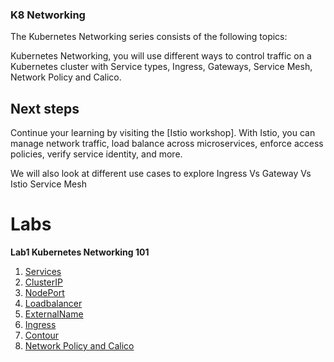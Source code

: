 ### K8 Networking

The Kubernetes Networking series consists of the following topics:

Kubernetes Networking, you will use different ways to control traffic on a Kubernetes cluster with Service types, Ingress, Gateways, Service Mesh, Network Policy and Calico.

## Next steps 

Continue your learning by visiting the [Istio workshop]. With Istio, you can manage network traffic, load balance across microservices, enforce access policies, verify service identity, and more.

We will also look at different use cases to explore Ingress Vs Gateway Vs Istio Service Mesh

# Labs

   **Lab1 Kubernetes Networking 101**
   
   1. [Services](../k8-networking/00-services.md)
   2. [ClusterIP](../k8-networking/01-clusterip.md)
   3. [NodePort](../k8-networking/02-nodeport.md)
   4. [Loadbalancer](../k8-networking/03-loadbalancer.md)
   5. [ExternalName](../k8-networking/04-externalname.md)
   6. [Ingress](../k8-networking/05-ingress.md)
   7. [Contour](../k8-networking/06-contour.md)
   8. [Network Policy and Calico](../k8-networking/07-networkpolicy.md)